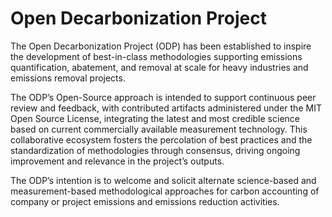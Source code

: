 # Open Decarbonization Project

The Open Decarbonization Project (ODP) has been established to inspire the development of best-in-class methodologies supporting emissions quantification, abatement, and removal at scale for heavy industries and emissions removal projects. 

The ODP’s Open-Source approach is intended to support continuous peer review and feedback, with contributed artifacts administered under the MIT Open Source License, integrating the latest and most credible science based on current commercially available measurement technology. This collaborative ecosystem fosters the percolation of best practices and the standardization of methodologies through consensus, driving ongoing improvement and relevance in the project’s outputs.

The ODP’s intention is to welcome and solicit alternate science-based and measurement-based methodological approaches for carbon accounting of company or project emissions and emissions reduction activities.

